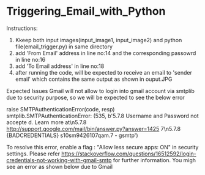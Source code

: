 # Triggering_Email_with_Python
Instructions:
1. Kkeep both input images(input_image1, input_image2) and python file(email_trigger.py) in same directory
2. add 'From Email' address in line no:14 and the corresponding passowrd in line no:16
3. add 'To Email address' in line no:18 
3. after running the code, will be expected to receive an email to 'sender email' which contains the same output as shown in ouput.JPG

Expected Issues
Gmail will not allow to login into gmail account via smtplib due to security purpose, so we will be expected to see the below error

raise SMTPAuthenticationError(code, resp)
smtplib.SMTPAuthenticationError: (535, b'5.7.8 Username and Password not accepte
d. Learn more at\n5.7.8 http://support.google.com/mail/bin/answer.py?answer=1425
7\n5.7.8 {BADCREDENTIALS} s10sm9426107qam.7 - gsmtp')

To resolve this error, enable a flag : "Allow less secure apps: ON"  in security settings. Please refer https://stackoverflow.com/questions/16512592/login-credentials-not-working-with-gmail-smtp for further information.
    You migh see an error as shown below due to Gmail 
